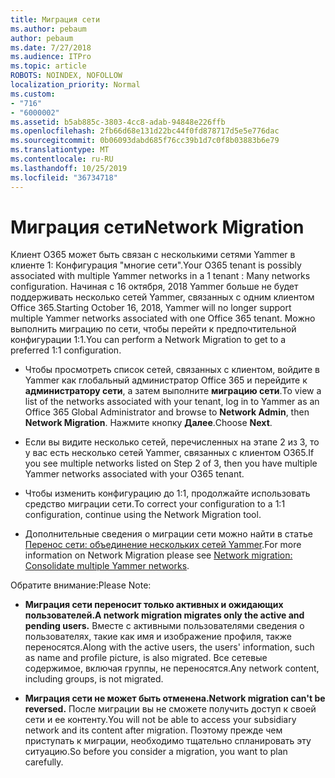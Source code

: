 ```yaml
---
title: Миграция сети
ms.author: pebaum
author: pebaum
ms.date: 7/27/2018
ms.audience: ITPro
ms.topic: article
ROBOTS: NOINDEX, NOFOLLOW
localization_priority: Normal
ms.custom:
- "716"
- "6000002"
ms.assetid: b5ab885c-3803-4cc8-adab-94848e226ffb
ms.openlocfilehash: 2fb66d68e131d22bc44f0fd878717d5e5e776dac
ms.sourcegitcommit: 0b06093dabd685f76cc39b1d7c0f8b03883b6e79
ms.translationtype: MT
ms.contentlocale: ru-RU
ms.lasthandoff: 10/25/2019
ms.locfileid: "36734718"
---
```

# <a name="network-migration"></a><span data-ttu-id="45567-102">Миграция сети</span><span class="sxs-lookup"><span data-stu-id="45567-102">Network Migration</span></span>

<span data-ttu-id="45567-103">Клиент O365 может быть связан с несколькими сетями Yammer в клиенте 1: Конфигурация "многие сети".</span><span class="sxs-lookup"><span data-stu-id="45567-103">Your O365 tenant is possibly associated with multiple Yammer networks in a 1 tenant : Many networks configuration.</span></span> <span data-ttu-id="45567-104">Начиная с 16 октября, 2018 Yammer больше не будет поддерживать несколько сетей Yammer, связанных с одним клиентом Office 365.</span><span class="sxs-lookup"><span data-stu-id="45567-104">Starting October 16, 2018, Yammer will no longer support multiple Yammer networks associated with one Office 365 tenant.</span></span> <span data-ttu-id="45567-105">Можно выполнить миграцию по сети, чтобы перейти к предпочтительной конфигурации 1:1.</span><span class="sxs-lookup"><span data-stu-id="45567-105">You can perform a Network Migration to get to a preferred 1:1 configuration.</span></span>
  
- <span data-ttu-id="45567-106">Чтобы просмотреть список сетей, связанных с клиентом, войдите в Yammer как глобальный администратор Office 365 и перейдите к **администратору сети**, а затем выполните **миграцию сети**.</span><span class="sxs-lookup"><span data-stu-id="45567-106">To view a list of the networks associated with your tenant, log in to Yammer as an Office 365 Global Administrator and browse to **Network Admin**, then **Network Migration**.</span></span> <span data-ttu-id="45567-107">Нажмите кнопку **Далее**.</span><span class="sxs-lookup"><span data-stu-id="45567-107">Choose **Next**.</span></span>

- <span data-ttu-id="45567-108">Если вы видите несколько сетей, перечисленных на этапе 2 из 3, то у вас есть несколько сетей Yammer, связанных с клиентом O365.</span><span class="sxs-lookup"><span data-stu-id="45567-108">If you see multiple networks listed on Step 2 of 3, then you have multiple Yammer networks associated with your O365 tenant.</span></span>

- <span data-ttu-id="45567-109">Чтобы изменить конфигурацию до 1:1, продолжайте использовать средство миграции сети.</span><span class="sxs-lookup"><span data-stu-id="45567-109">To correct your configuration to a 1:1 configuration, continue using the Network Migration tool.</span></span>

- <span data-ttu-id="45567-110">Дополнительные сведения о миграции сети можно найти в статье [Перенос сети: объединение нескольких сетей Yammer](https://docs.microsoft.com/yammer/configure-your-yammer-network/consolidate-multiple-yammer-networks).</span><span class="sxs-lookup"><span data-stu-id="45567-110">For more information on Network Migration please see [Network migration: Consolidate multiple Yammer networks](https://docs.microsoft.com/yammer/configure-your-yammer-network/consolidate-multiple-yammer-networks).</span></span>

<span data-ttu-id="45567-111">Обратите внимание:</span><span class="sxs-lookup"><span data-stu-id="45567-111">Please Note:</span></span>
  
- <span data-ttu-id="45567-112">**Миграция сети переносит только активных и ожидающих пользователей.**</span><span class="sxs-lookup"><span data-stu-id="45567-112">**A network migration migrates only the active and pending users.**</span></span> <span data-ttu-id="45567-113">Вместе с активными пользователями сведения о пользователях, такие как имя и изображение профиля, также переносятся.</span><span class="sxs-lookup"><span data-stu-id="45567-113">Along with the active users, the users' information, such as name and profile picture, is also migrated.</span></span> <span data-ttu-id="45567-114">Все сетевые содержимое, включая группы, не переносятся.</span><span class="sxs-lookup"><span data-stu-id="45567-114">Any network content, including groups, is not migrated.</span></span>

- <span data-ttu-id="45567-115">**Миграция сети не может быть отменена.**</span><span class="sxs-lookup"><span data-stu-id="45567-115">**Network migration can't be reversed.**</span></span> <span data-ttu-id="45567-116">После миграции вы не сможете получить доступ к своей сети и ее контенту.</span><span class="sxs-lookup"><span data-stu-id="45567-116">You will not be able to access your subsidiary network and its content after migration.</span></span> <span data-ttu-id="45567-117">Поэтому прежде чем приступать к миграции, необходимо тщательно спланировать эту ситуацию.</span><span class="sxs-lookup"><span data-stu-id="45567-117">So before you consider a migration, you want to plan carefully.</span></span>
